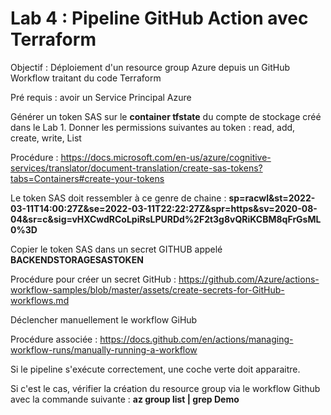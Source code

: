# Lab 4 : Pipeline GitHub Action avec Terraform

Objectif : Déploiement d'un resource group Azure depuis un GitHub Workflow traitant du code Terraform

Pré requis : avoir un Service Principal Azure 

Générer un token SAS sur le **container tfstate** du compte de stockage créé dans le Lab 1. Donner les permissions suivantes au token : read, add, create, write, List

Procédure : https://docs.microsoft.com/en-us/azure/cognitive-services/translator/document-translation/create-sas-tokens?tabs=Containers#create-your-tokens

Le token SAS doit ressembler à ce genre de chaine :  __sp=racwl&st=2022-03-11T14:00:27Z&se=2022-03-11T22:22:27Z&spr=https&sv=2020-08-04&sr=c&sig=vHXCwdRCoLpiRsLPURDd%2F2t3g8vQRiKCBM8qFrGsML0%3D__

Copier le token SAS dans un secret GITHUB appelé **BACKENDSTORAGESASTOKEN**

Procédure pour créer un secret GitHub : https://github.com/Azure/actions-workflow-samples/blob/master/assets/create-secrets-for-GitHub-workflows.md

Déclencher manuellement le workflow GiHub

Procédure associée : https://docs.github.com/en/actions/managing-workflow-runs/manually-running-a-workflow

Si le pipeline s'exécute correctement, une coche verte doit apparaitre.

Si c'est le cas, vérifier la création du resource group via le workflow Github avec la commande suivante : **az group list | grep Demo**  
